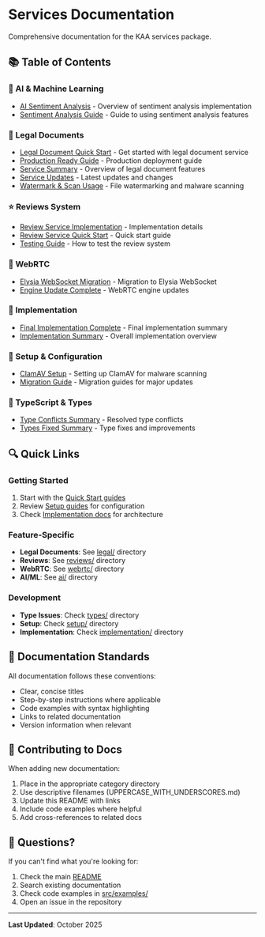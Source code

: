# Services Documentation

Comprehensive documentation for the KAA services package.

## 📚 Table of Contents

### 🤖 AI & Machine Learning

- [AI Sentiment Analysis](./ai/AI_SENTIMENT_ANALYSIS.md) - Overview of sentiment analysis implementation
- [Sentiment Analysis Guide](./ai/SENTIMENT_ANALYSIS_GUIDE.md) - Guide to using sentiment analysis features

### 📄 Legal Documents

- [Legal Document Quick Start](./legal/LEGAL_DOCUMENT_QUICK_START.md) - Get started with legal document service
- [Production Ready Guide](./legal/LEGAL_DOCUMENT_SERVICE_PRODUCTION_READY.md) - Production deployment guide
- [Service Summary](./legal/LEGAL_DOCUMENT_SERVICE_SUMMARY.md) - Overview of legal document features
- [Service Updates](./legal/LEGAL_DOCUMENT_SERVICE_UPDATES.md) - Latest updates and changes
- [Watermark & Scan Usage](./legal/WATERMARK_AND_SCAN_USAGE.md) - File watermarking and malware scanning

### ⭐ Reviews System

- [Review Service Implementation](./reviews/REVIEW_SERVICE_IMPLEMENTATION.md) - Implementation details
- [Review Service Quick Start](./reviews/REVIEW_SERVICE_QUICK_START.md) - Quick start guide
- [Testing Guide](./reviews/REVIEW_SYSTEM_TESTING_GUIDE.md) - How to test the review system

### 🎥 WebRTC

- [Elysia WebSocket Migration](./webrtc/WEBRTC_ELYSIA_WEBSOCKET_MIGRATION.md) - Migration to Elysia WebSocket
- [Engine Update Complete](./webrtc/WEBRTC_ENGINE_UPDATE_COMPLETE.md) - WebRTC engine updates

### 🚀 Implementation

- [Final Implementation Complete](./implementation/FINAL_IMPLEMENTATION_COMPLETE.md) - Final implementation summary
- [Implementation Summary](./implementation/IMPLEMENTATION_SUMMARY.md) - Overall implementation overview

### 🔧 Setup & Configuration

- [ClamAV Setup](./setup/CLAMAV_SETUP.md) - Setting up ClamAV for malware scanning
- [Migration Guide](./setup/MIGRATION_GUIDE.md) - Migration guides for major updates

### 📘 TypeScript & Types

- [Type Conflicts Summary](./types/TYPE_CONFLICTS_SUMMARY.md) - Resolved type conflicts
- [Types Fixed Summary](./types/TYPES_FIXED_SUMMARY.md) - Type fixes and improvements

## 🔍 Quick Links

### Getting Started

1. Start with the [Quick Start guides](./legal/LEGAL_DOCUMENT_QUICK_START.md)
2. Review [Setup guides](./setup/) for configuration
3. Check [Implementation docs](./implementation/) for architecture

### Feature-Specific

- **Legal Documents**: See [legal/](./legal/) directory
- **Reviews**: See [reviews/](./reviews/) directory
- **WebRTC**: See [webrtc/](./webrtc/) directory
- **AI/ML**: See [ai/](./ai/) directory

### Development

- **Type Issues**: Check [types/](./types/) directory
- **Setup**: Check [setup/](./setup/) directory
- **Implementation**: Check [implementation/](./implementation/) directory

## 📝 Documentation Standards

All documentation follows these conventions:

- Clear, concise titles
- Step-by-step instructions where applicable
- Code examples with syntax highlighting
- Links to related documentation
- Version information when relevant

## 🤝 Contributing to Docs

When adding new documentation:

1. Place in the appropriate category directory
2. Use descriptive filenames (UPPERCASE_WITH_UNDERSCORES.md)
3. Update this README with links
4. Include code examples where helpful
5. Add cross-references to related docs

## 📧 Questions?

If you can't find what you're looking for:

1. Check the main [README](../README.md)
2. Search existing documentation
3. Check code examples in [src/examples/](../src/examples/)
4. Open an issue in the repository

---

**Last Updated**: October 2025
